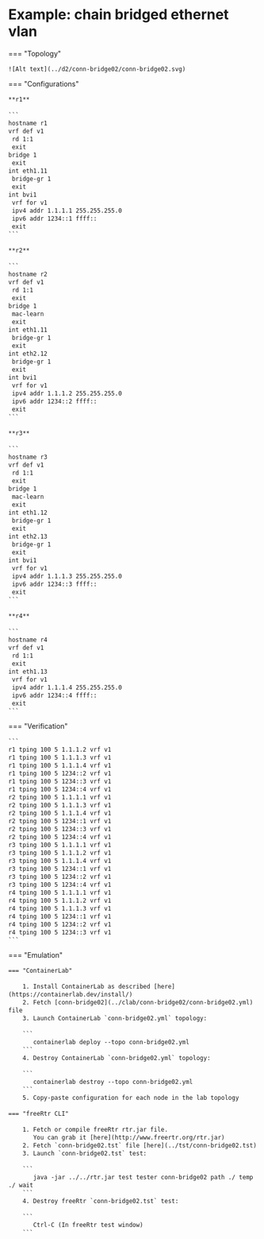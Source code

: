# Example: chain bridged ethernet vlan

=== "Topology"

    ![Alt text](../d2/conn-bridge02/conn-bridge02.svg)

=== "Configurations"

    **r1**

    ```
    hostname r1
    vrf def v1
     rd 1:1
     exit
    bridge 1
     exit
    int eth1.11
     bridge-gr 1
     exit
    int bvi1
     vrf for v1
     ipv4 addr 1.1.1.1 255.255.255.0
     ipv6 addr 1234::1 ffff::
     exit
    ```

    **r2**

    ```
    hostname r2
    vrf def v1
     rd 1:1
     exit
    bridge 1
     mac-learn
     exit
    int eth1.11
     bridge-gr 1
     exit
    int eth2.12
     bridge-gr 1
     exit
    int bvi1
     vrf for v1
     ipv4 addr 1.1.1.2 255.255.255.0
     ipv6 addr 1234::2 ffff::
     exit
    ```

    **r3**

    ```
    hostname r3
    vrf def v1
     rd 1:1
     exit
    bridge 1
     mac-learn
     exit
    int eth1.12
     bridge-gr 1
     exit
    int eth2.13
     bridge-gr 1
     exit
    int bvi1
     vrf for v1
     ipv4 addr 1.1.1.3 255.255.255.0
     ipv6 addr 1234::3 ffff::
     exit
    ```

    **r4**

    ```
    hostname r4
    vrf def v1
     rd 1:1
     exit
    int eth1.13
     vrf for v1
     ipv4 addr 1.1.1.4 255.255.255.0
     ipv6 addr 1234::4 ffff::
     exit
    ```

=== "Verification"

    ```
    r1 tping 100 5 1.1.1.2 vrf v1
    r1 tping 100 5 1.1.1.3 vrf v1
    r1 tping 100 5 1.1.1.4 vrf v1
    r1 tping 100 5 1234::2 vrf v1
    r1 tping 100 5 1234::3 vrf v1
    r1 tping 100 5 1234::4 vrf v1
    r2 tping 100 5 1.1.1.1 vrf v1
    r2 tping 100 5 1.1.1.3 vrf v1
    r2 tping 100 5 1.1.1.4 vrf v1
    r2 tping 100 5 1234::1 vrf v1
    r2 tping 100 5 1234::3 vrf v1
    r2 tping 100 5 1234::4 vrf v1
    r3 tping 100 5 1.1.1.1 vrf v1
    r3 tping 100 5 1.1.1.2 vrf v1
    r3 tping 100 5 1.1.1.4 vrf v1
    r3 tping 100 5 1234::1 vrf v1
    r3 tping 100 5 1234::2 vrf v1
    r3 tping 100 5 1234::4 vrf v1
    r4 tping 100 5 1.1.1.1 vrf v1
    r4 tping 100 5 1.1.1.2 vrf v1
    r4 tping 100 5 1.1.1.3 vrf v1
    r4 tping 100 5 1234::1 vrf v1
    r4 tping 100 5 1234::2 vrf v1
    r4 tping 100 5 1234::3 vrf v1
    ```

=== "Emulation"

    === "ContainerLab"

        1. Install ContainerLab as described [here](https://containerlab.dev/install/)  
        2. Fetch [conn-bridge02](../clab/conn-bridge02/conn-bridge02.yml) file  
        3. Launch ContainerLab `conn-bridge02.yml` topology:  

        ```
           containerlab deploy --topo conn-bridge02.yml  
        ```
        4. Destroy ContainerLab `conn-bridge02.yml` topology:  

        ```
           containerlab destroy --topo conn-bridge02.yml  
        ```
        5. Copy-paste configuration for each node in the lab topology

    === "freeRtr CLI"

        1. Fetch or compile freeRtr rtr.jar file.  
           You can grab it [here](http://www.freertr.org/rtr.jar)  
        2. Fetch `conn-bridge02.tst` file [here](../tst/conn-bridge02.tst)  
        3. Launch `conn-bridge02.tst` test:  

        ```
           java -jar ../../rtr.jar test tester conn-bridge02 path ./ temp ./ wait
        ```
        4. Destroy freeRtr `conn-bridge02.tst` test:  

        ```
           Ctrl-C (In freeRtr test window)
        ```

